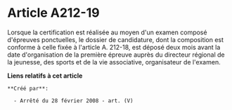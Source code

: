 # Article A212-19

Lorsque la certification est réalisée au moyen d'un examen composé d'épreuves ponctuelles, le dossier de candidature, dont la
composition est conforme à celle fixée à l'article A. 212-18, est déposé deux mois avant la date d'organisation de la
première épreuve auprès du directeur régional de la jeunesse, des sports et de la vie associative, organisateur de l'examen.

**Liens relatifs à cet article**

	**Créé par**:

	  - Arrêté du 28 février 2008 - art. (V)
